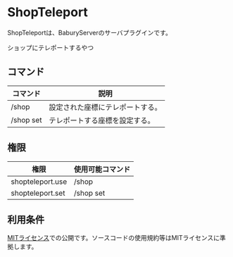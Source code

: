 # ShopTeleport
ShopTeleportは、BaburyServerのサーバプラグインです。

ショップにテレポートするやつ

## コマンド
|コマンド|説明|
----|----
/shop|設定された座標にテレポートする。
/shop set|テレポートする座標を設定する。

## 権限
|権限|使用可能コマンド|
----|----
shopteleport.use|/shop
shopteleport.set|/shop set


## 利用条件
[MITライセンス](https://github.com/babusan77/ShopTeleport/blob/master/LICENSE)での公開です。ソースコードの使用規約等はMITライセンスに準拠します。
